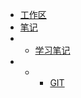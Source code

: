 <!-- docs/_sidebar.md -->

* [工作区](workspaces/)
* [笔记](notes/)
* * [学习笔记](notes/learning/)
* * * [GIT](notes/learning/learning_git.md)